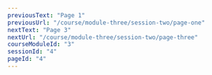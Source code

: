 ```yaml
---
previousText: "Page 1"
previousUrl: "/course/module-three/session-two/page-one"
nextText: "Page 3"
nextUrl: "/course/module-three/session-two/page-three"
courseModuleId: "3"
sessionId: "4"
pageId: "4"
---
```



